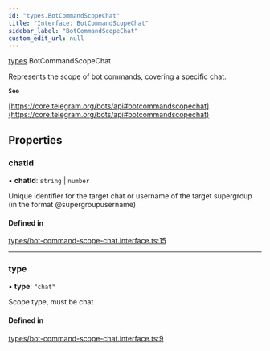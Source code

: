 ```yaml
---
id: "types.BotCommandScopeChat"
title: "Interface: BotCommandScopeChat"
sidebar_label: "BotCommandScopeChat"
custom_edit_url: null
---
```


[types](../modules/types.md).BotCommandScopeChat

Represents the scope of bot commands, covering a specific chat.

**`See`**

[https://core.telegram.org/bots/api#botcommandscopechat](https://core.telegram.org/bots/api#botcommandscopechat)

## Properties

### chatId

• **chatId**: `string` \| `number`

Unique identifier for the target chat or username of the target supergroup (in
the format @supergroupusername)

#### Defined in

[types/bot-command-scope-chat.interface.ts:15](https://github.com/DeityLamb/telegramjs/blob/32b4cca/packages/common/lib/interfaces/types/bot-command-scope-chat.interface.ts#L15)

___

### type

• **type**: ``"chat"``

Scope type, must be chat

#### Defined in

[types/bot-command-scope-chat.interface.ts:9](https://github.com/DeityLamb/telegramjs/blob/32b4cca/packages/common/lib/interfaces/types/bot-command-scope-chat.interface.ts#L9)
